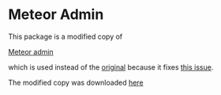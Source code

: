 Meteor Admin
============
This package is a modified copy of

[Meteor admin](https://github.com/yogiben/meteor-admin/)   

which is used instead of the [original](https://github.com/yogiben/meteor-admin/) because it fixes [this issue](https://github.com/yogiben/meteor-admin/pull/289).

The modified copy was downloaded [here](https://github.com/CaptainN/meteor-admin)
